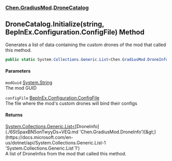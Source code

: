 ### [Chen.GradiusMod](./neHTXX+yFsk1RpXqjkv9zg.md 'Chen.GradiusMod').[DroneCatalog](./e4Rd6FCByUnS5tZmK8HU3A.md 'Chen.GradiusMod.DroneCatalog')
## DroneCatalog.Initialize(string, BepInEx.Configuration.ConfigFile) Method
Generates a list of data containing the custom drones of the mod that called this method.  
```csharp
public static System.Collections.Generic.List<Chen.GradiusMod.DroneInfo> Initialize(string modGuid, BepInEx.Configuration.ConfigFile configFile);
```
#### Parameters
<a name='8uvZv+IMzCJKKDB0sR1ICQ'></a>
`modGuid` [System.String](https://docs.microsoft.com/en-us/dotnet/api/System.String 'System.String')  
The mod GUID  
  
<a name='X+8+Kt+LkaXq68WSwaXPsA'></a>
`configFile` [BepInEx.Configuration.ConfigFile](https://docs.microsoft.com/en-us/dotnet/api/BepInEx.Configuration.ConfigFile 'BepInEx.Configuration.ConfigFile')  
The file where the mod's custom drones will bind their configs  
  
#### Returns
[System.Collections.Generic.List&lt;](https://docs.microsoft.com/en-us/dotnet/api/System.Collections.Generic.List-1 'System.Collections.Generic.List`1')[DroneInfo](./6StSpaxBN5onTwyyDs+VEQ.md 'Chen.GradiusMod.DroneInfo')[&gt;](https://docs.microsoft.com/en-us/dotnet/api/System.Collections.Generic.List-1 'System.Collections.Generic.List`1')  
A list of DroneInfos from the mod that called this method.  
